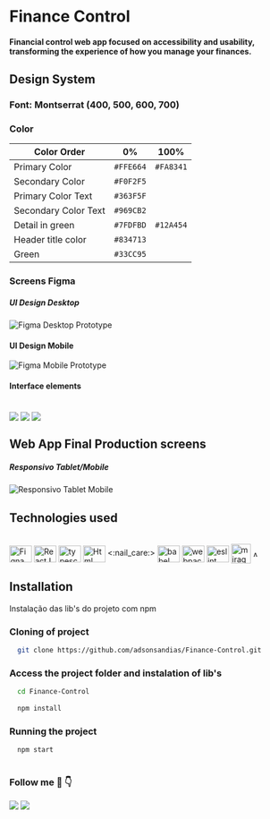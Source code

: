 # Finance Control

#### Financial control web app focused on accessibility and usability, transforming the experience of how you manage your finances.


## Design System

### Font: Montserrat (400, 500, 600, 700)

### Color
| Color Order |  0% | 100% |
|---------------|---------------|---------------|
| Primary Color | `#FFE664`  | `#FA8341` |
| Secondary Color | `#F0F2F5` |
| Primary Color Text| `#363F5F` |
| Secondary Color Text| `#969CB2` |
| Detail in green| `#7FDFBD` | `#12A454` |
| Header title color | `#834713` |
| Green | `#33CC95` |

### Screens Figma

##### UI Design Desktop 
![Figma Desktop Prototype][image-figma-desktop]

#### UI Design Mobile 
![Figma Mobile Prototype][image-figma-mobile]

#### Interface elements


<div style="display: inline_block"><br>
  <img align="center" src="https://github.com/adsonsandias/apr-finance-controll/blob/b8156b8114d3dfa9986139ac3f65cc6ff75d46f5/Cards.png">
  <img align="center" src="https://github.com/adsonsandias/apr-finance-controll/blob/baccab3a0cecdf009a1db3a0d2e2dc06a866282b/Modal.png">
  <img align="center" src="https://github.com/adsonsandias/apr-finance-controll/blob/baccab3a0cecdf009a1db3a0d2e2dc06a866282b/nav.png">
 </div>

## Web App Final Production screens

##### Responsivo Tablet/Mobile 
![Responsivo Tablet Mobile][image-responsivo-tablet-mobile]


## Technologies used

<div style="display: inline_block"><br>
  <img align="center"  alt="Figna" height="30" width="40" src="https://cdn.jsdelivr.net/gh/devicons/devicon/icons/figma/figma-original.svg">
  <img align="center"  alt="ReactJS" height="30" width="40" src="https://cdn.jsdelivr.net/gh/devicons/devicon/icons/react/react-original.svg">
  <img align="center"  alt="typescript" height="30" width="40" src="https://cdn.jsdelivr.net/gh/devicons/devicon/icons/typescript/typescript-original.svg">
  <img align="center"  alt="Html" height="30" width="40" src="https://cdn.jsdelivr.net/gh/devicons/devicon/icons/html5/html5-original.svg">
  <:nail_care:>
  <img align="center"  alt="babel" height="30" width="40" src="https://cdn.jsdelivr.net/gh/devicons/devicon/icons/babel/babel-original.svg">
  <img align="center"  alt="webpack" height="30" width="40" src="https://cdn.jsdelivr.net/gh/devicons/devicon/icons/webpack/webpack-original.svg">
  <img align="center"  alt="eslint" height="30" width="40" src="https://cdn.jsdelivr.net/gh/devicons/devicon/icons/eslint/eslint-original.svg">
  <img align="center"  alt="mirage js" height="35" width="35" src="https://github.com/adsonsandias/apr-finance-controll/blob/a77c42565618eb6956de40f041339cc7ebd5a417/miragejs.png">  
  <img align="center" alt="Axios" height="10" src="https://github.com/adsonsandias/apr-finance-controll/blob/7b4c742884a54818bdb06d8ba74fd86adf4eee90/axios.svg">
</div>

## Installation

Instalação das lib's do projeto com npm

### Cloning of project

```bash
  git clone https://github.com/adsonsandias/Finance-Control.git
```

### Access the project folder and instalation of lib's

```bash
  cd Finance-Control
  
  npm install
```

### Running the project

```bash
  npm start
```
#
#
#



### Follow me :hugs: :point_down:
<div> 
  <a href="https://instagram.com/adson.san.dev" target="_blank"><img src="https://img.shields.io/badge/-Instagram-%23E4405F?style=for-the-badge&logo=instagram&logoColor=white" target="_blank"></a>
  <a href="https://www.linkedin.com/in/adson-santos-72ba75140/" target="_blank"><img src="https://img.shields.io/badge/-LinkedIn-%230077B5?style=for-the-badge&logo=linkedin&logoColor=white" target="_blank"></a>
</div>

<!-- Markdown link & img dfn's -->
[image-figma-desktop]: https://github.com/adsonsandias/apr-finance-controll/blob/37e8a762717fa1b6296298f9c323b185fbfeed21/figma-desktop.png
[image-figma-mobile]: https://github.com/adsonsandias/apr-finance-controll/blob/37e8a762717fa1b6296298f9c323b185fbfeed21/figma-mobile.png
[image-responsivo-tablet-mobile]: https://github.com/adsonsandias/apr-finance-controll/blob/37e8a762717fa1b6296298f9c323b185fbfeed21/test-mobile-vs-tablet.png
